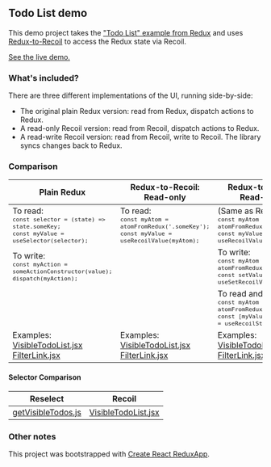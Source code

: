 ## Todo List demo

This demo project takes the ["Todo List" example from Redux](https://redux.js.org/basics/example) and uses
[Redux-to-Recoil](https://github.com/spautz/redux-to-recoil) to access the Redux state via Recoil.

[See the live demo.](https://spautz.github.io/redux-to-recoil/)

### What's included?

There are three different implementations of the UI, running side-by-side:

- The original plain Redux version: read from Redux, dispatch actions to Redux.
- A read-only Recoil version: read from Recoil, dispatch actions to Redux.
- A read-write Recoil version: read from Recoil, write to Recoil. The library syncs changes back to Redux.

### Comparison

| Plain Redux                                                                                                                               | Redux-to-Recoil: Read-only                                                                                                                                    | Redux-to-Recoil: Read-write                                                                                                                                     |
| ----------------------------------------------------------------------------------------------------------------------------------------- | ------------------------------------------------------------------------------------------------------------------------------------------------------------- | --------------------------------------------------------------------------------------------------------------------------------------------------------------- |
| To read:<br><sub>`const selector = (state) => state.someKey;`<br>`const myValue = useSelector(selector);`</sub>                           | To read:<br><sub>`const myAtom = atomFromRedux('.someKey');`<br>`const myValue = useRecoilValue(myAtom);`</sub>                                               | (Same as Read-only)<br><sub>`const myAtom = atomFromRedux('.someKey');`<br>`const myValue = useRecoilValue(myAtom);`</sub>                                      |
| To write:<br><sub>`const myAction = someActionConstructor(value);`<br>`dispatch(myAction);`</sub>                                         |                                                                                                                                                               | To write:<br><sub>`const myAtom = atomFromRedux('.someKey');`<br>`const setValue = useSetRecoilValue(myAtom);`</sub>                                            |
|                                                                                                                                           |                                                                                                                                                               | To read and write:<br><sub>`const myAtom = atomFromRedux('.someKey');`<br>`const [myValue, setValue] = useRecoilState(myAtom);`</sub>                           |
| Examples:<br>[VisibleTodoList.jsx](./src/components-redux/VisibleTodoList.jsx)<br>[FilterLink.jsx](./src/components-redux/FilterLink.jsx) | Examples:<br>[VisibleTodoList.jsx](./src/components-recoil-readonly/VisibleTodoList.jsx)<br>[FilterLink.jsx](./src/components-recoil-readonly/FilterLink.jsx) | Examples:<br>[VisibleTodoList.jsx](./src/components-recoil-readwrite/VisibleTodoList.jsx)<br>[FilterLink.jsx](./src/components-recoil-readwrite/FilterLink.jsx) |

#### Selector Comparison

| Reselect                                                       | Recoil                                                           |
| -------------------------------------------------------------- | ---------------------------------------------------------------- |
| [getVisibleTodos.js](./src/selectors/getVisibleTodos.redux.js) | [VisibleTodoList.jsx](./src/selectors/getVisibleTodos.recoil.js) |

### Other notes

This project was bootstrapped with [Create React ReduxApp](https://github.com/facebook/create-react-app).
